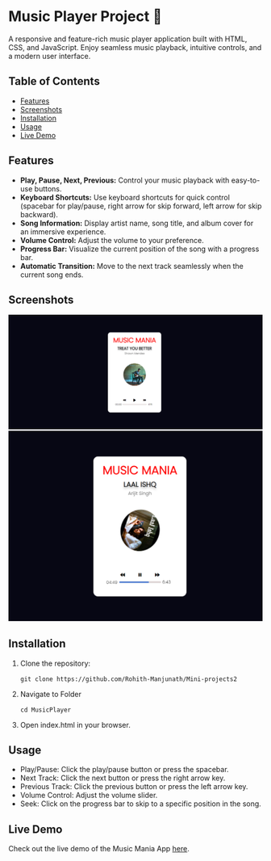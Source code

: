 # Music Player Project 🎵

A responsive and feature-rich music player application built with HTML, CSS, and JavaScript. Enjoy seamless music playback, intuitive controls, and a modern user interface.

## Table of Contents

- [Features](#features)
- [Screenshots](#screenshots)
- [Installation](#installation)
- [Usage](#usage)
- [Live Demo](#live-demo)

## Features

- **Play, Pause, Next, Previous:** Control your music playback with easy-to-use buttons.
- **Keyboard Shortcuts:** Use keyboard shortcuts for quick control (spacebar for play/pause, right arrow for skip forward, left arrow for skip backward).
- **Song Information:** Display artist name, song title, and album cover for an immersive experience.
- **Volume Control:** Adjust the volume to your preference.
- **Progress Bar:** Visualize the current position of the song with a progress bar.
- **Automatic Transition:** Move to the next track seamlessly when the current song ends.

## Screenshots

![webiste1](./assets/WebsiteImages/website1.png) 
![webiste1](./assets/WebsiteImages/website2.png) 

## Installation

1. Clone the repository:

   
       git clone https://github.com/Rohith-Manjunath/Mini-projects2 
2. Navigate to Folder       

       cd MusicPlayer

3. Open index.html in your browser.

## Usage

- Play/Pause: Click the play/pause button or press the spacebar.
- Next Track: Click the next button or press the right arrow key.
- Previous Track: Click the previous button or press the left arrow key.
- Volume Control: Adjust the volume slider.
- Seek: Click on the progress bar to skip to a specific position in the song.

## Live Demo

Check out the live demo of the Music Mania App [here](https://music-mania-app.netlify.app/).